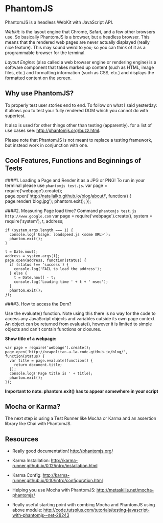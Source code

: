 # PhantomJS

PhantomJS is a headless WebKit with JavaScript API.

*Webkit*: is the layout engine that Chrome, Safari, and a few other browsers use. So basically PhantomJS is a browser, but a headless browser. This means that the rendered web pages are never actually displayed (really nice feature). This may sound weird to you; so you can think of it as a programmable browser for the terminal. 

*Layout Engine*: (also called a web browser engine or rendering engine) is a software component that takes marked up content (such as HTML, image files, etc.) and formatting information (such as CSS, etc.) and displays the formatted content on the screen.


## Why use PhantomJS?

To properly test user stories end to end. To follow on what I said yesterday: it allows you to test your fully rendered DOM which you cannot do with supertest. 

It also is used for other things other than testing (apparently). for a list of use cases see: http://phantomjs.org/buzz.html.

Please note that PhantomJS is not meant to replace a testing framework, but instead work in conjunction with one.


## Cool Features, Functions and Beginnings of Tests

####1. Loading a Page and Render it as a JPG or PNG! To run in your terminal please use `phantomjs test.js`.
	var page = require('webpage').create();
  	page.open('http://natalialkb.github.io/blog/about/', function() {
    	page.render('blog.jpg');
    	phantom.exit();
  	});

####2. Measuring Page load time? Command `phantomjs test.js http://www.google.com`
	var page = require('webpage').create(),
	  system = require('system'),
	  t, address;

	if (system.args.length === 1) {
	  console.log('Usage: loadspeed.js <some URL>');
	  phantom.exit();
	}

	t = Date.now();
	address = system.args[1];
	page.open(address, function(status) {
	  if (status !== 'success') {
	    console.log('FAIL to load the address');
	  } else {
	    t = Date.now() - t;
	    console.log('Loading time ' + t + ' msec');
	  }
	  phantom.exit();
	});

####3. How to access the Dom?

Use the evaluate() function. Note using this there is no way for the code to access any JavaScript objects and variables outside its own page context. An object can be returned from evaluate(), however it is limited to simple objects and can't contain functions or closures.

**Show title of a webpage:**

	var page = require('webpage').create();
	page.open('http://neapolitan-a-la-code.github.io/blog/', function(status) {
	  var title = page.evaluate(function() {
	    return document.title;
	  });
	  console.log('Page title is ' + title);
	  phantom.exit();
	});


**Important to note: phantom.exit() has to appear somewhere in your script**

## Mocha or Karma?

The next step is using a Test Runner like Mocha or Karma and an assertion library like Chai with PhantomJS. 


## Resources

* Really good documentation! http://phantomjs.org/

* Karma Installation: http://karma-runner.github.io/0.12/intro/installation.html

* Karma Config: http://karma-runner.github.io/0.10/intro/configuration.html

* Helping you use Mocha with PhantomJS: http://metaskills.net/mocha-phantomjs/

* Really useful starting point with combing Mocha and PhantomJS using above module: http://code.tutsplus.com/tutorials/testing-javascript-with-phantomjs--net-28243